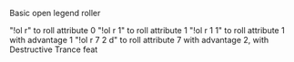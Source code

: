 Basic open legend roller

"!ol r" to roll attribute 0
"!ol r 1" to roll attribute 1
"!ol r 1 1" to roll attribute 1 with advantage 1
"!ol r 7 2 d" to roll attribute 7 with advantage 2, with Destructive Trance feat